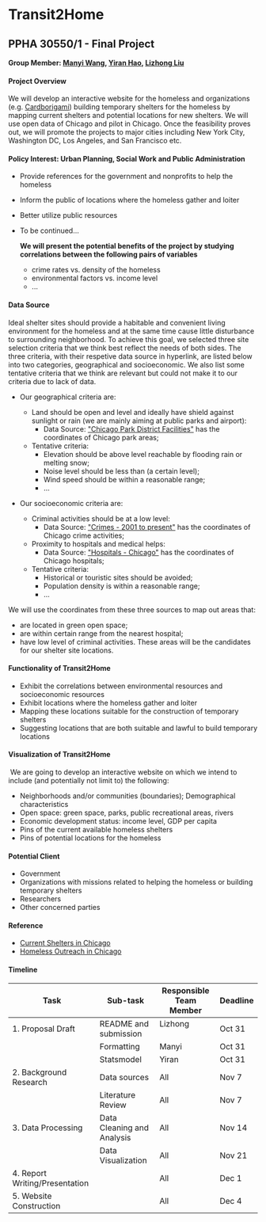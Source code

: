 # Transit2Home
## PPHA 30550/1 - Final Project
**Group Member: [Manyi Wang](@manyiw), [Yiran Hao](@chiertu), [Lizhong Liu](@Lizhong-Liu)**


#### Project Overview
We will develop an interactive website for the homeless and organizations (e.g. [Cardborigami](http://www.cardborigami.org)) building temporary shelters for the homeless by mapping current shelters and potential locations for new shelters. We will use open data of Chicago and pilot in Chicago. Once the feasibility proves out, we will promote the projects to major cities including New York City, Washington DC, Los Angeles, and San Francisco etc. 


#### Policy Interest: Urban Planning, Social Work and Public Administration
- Provide references for the government and nonprofits to help the homeless
- Inform the public of locations where the homeless gather and loiter
- Better utilize public resources
- To be continued...

  **We will present the potential benefits of the project by studying correlations between the following pairs of variables**
  - crime rates vs. density of the homeless
  - environmental factors vs. income level
  - ...
  
  
#### Data Source
Ideal shelter sites should provide a habitable and convenient living environment for the homeless and at the same time cause little disturbance to surrounding neighborhood. To achieve this goal, we selected three site selection criteria that we think best reflect the needs of both sides. The three criteria, with their respetive data source in hyperlink, are listed below into two categories, geographical and socioeconomic. We also list some tentative criteria that we think are relevant but could not make it to our criteria due to lack of data.

- Our geographical criteria are:
  - Land should be open and level and ideally have shield against sunlight or rain (we are mainly aiming at public parks and airport):
    - Data Source: ["Chicago Park District Facilities"](https://data.cityofchicago.org/Parks-Recreation/Parks-Chicago-Park-District-Facilities-current-/5yyk-qt9y) has the coordinates of Chicago park areas;
  - Tentative criteria:   
    - Elevation should be above level reachable by flooding rain or melting snow;
    - Noise level should be less than (a certain level);
    - Wind speed should be within a reasonable range;
    - ...

- Our socioeconomic criteria are:
  - Criminal activities should be at a low level:
    - Data Source: ["Crimes - 2001 to present"](https://data.cityofchicago.org/Public-Safety/Crimes-2001-to-present/ijzp-q8t2/data) has the coordinates of Chicago crime activities;
  - Proximity to hospitals and medical helps:
    - Data Source: ["Hospitals - Chicago"](https://data.cityofchicago.org/Health-Human-Services/Hospitals-Chicago/ucpz-2r55) has the coordinates of Chicago hospitals;
  - Tentative criteria:
    - Historical or touristic sites should be avoided;
    - Population density is within a reasonable range;
    - ...

 We will use the coordinates from these three sources to map out areas that:
 - are located in green open space;
 - are within certain range from the nearest hospital;
 - have low level of criminal activities.
 These areas will be the candidates for our shelter site locations.
  
  
#### Functionality of Transit2Home
- Exhibit the correlations between environmental resources and socioeconomic resources
- Exhibit locations where the homeless gather and loiter
- Mapping these locations suitable for the construction of temporary shelters
- Suggesting locations that are both suitable and lawful to build temporary locations
  
  
#### Visualization of Transit2Home
  We are going to develop an interactive website on which we intend to include (and potentially not limit to) the following:
- Neighborhoods and/or communities (boundaries); Demographical characteristics
- Open space: green space, parks, public recreational areas, rivers
- Economic development status: income level, GDP per capita
- Pins of the current available homeless shelters
- Pins of potential locations for the homeless
  
  
#### Potential Client
- Government
- Organizations with missions related to helping the homeless or building temporary shelters
- Researchers
- Other concerned parties
  
  
#### Reference
- [Current Shelters in Chicago](https://www.cityofchicago.org/city/en/depts/fss/provdrs/emerg/svcs/shelter_system.html)
- [Homeless Outreach in Chicago](https://www.cityofchicago.org/city/en/depts/fss/supp_info/homeless_outreachandengagement.html)
  
#### Timeline
  
  
  | Task                           | Sub-task                   | Responsible Team Member | Deadline |
  | ------------------------------ | -------------------------- | ----------------------- | -------- |
  | 1. Proposal Draft              | README and submission      | Lizhong                 | Oct 31   |
  |                                | Formatting                 | Manyi                   | Oct 31   |
  |                                | Statsmodel                 | Yiran                   | Oct 31   |
  | 2. Background Research         | Data sources               | All                     | Nov 7    |
  |                                | Literature Review          | All                     | Nov 7    |
  | 3. Data Processing             | Data Cleaning and Analysis | All                     | Nov 14   |
  |                                | Data Visualization         | All                     | Nov 21   |
  | 4. Report Writing/Presentation |                            | All                     | Dec 1    |
  | 5. Website Construction        |                            | All                     | Dec 4    |
